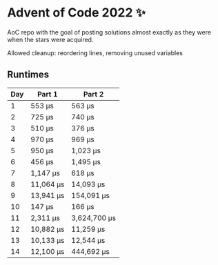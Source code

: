 # Advent of Code 2022 ✨

AoC repo with the goal of posting solutions almost exactly as they were when the stars were acquired.

Allowed cleanup: reordering lines, removing unused variables

## Runtimes
|   Day | Part 1    | Part 2       |
|-------|-----------|--------------|
|     1 | 553 µs    | 563 µs       |
|     2 | 725 µs    | 740 µs       |
|     3 | 510 µs    | 376 µs       |
|     4 | 970 µs    | 969 µs       |
|     5 | 950 µs    | 1,023 µs     |
|     6 | 456 µs    | 1,495 µs     |
|     7 | 1,147 µs  | 618 µs       |
|     8 | 11,064 µs | 14,093 µs    |
|     9 | 13,941 µs | 154,091 µs   |
|    10 | 147 µs    | 166 µs       |
|    11 | 2,311 µs  | 3,624,700 µs |
|    12 | 10,882 µs | 11,259 µs    |
|    13 | 10,133 µs | 12,544 µs    |
|    14 | 12,100 µs | 444,692 µs   |